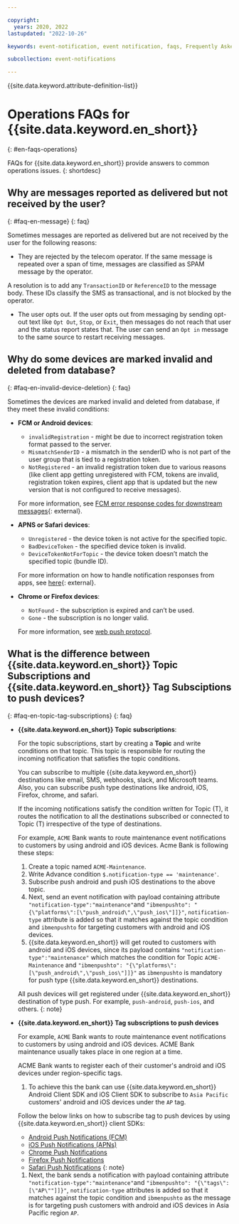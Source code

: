 ```yaml
---

copyright:
  years: 2020, 2022
lastupdated: "2022-10-26"

keywords: event-notification, event notification, faqs, Frequently Asked Questions, question, billing, service, invalid devices, device deletion, database

subcollection: event-notifications

---
```


{{site.data.keyword.attribute-definition-list}}

# Operations FAQs for {{site.data.keyword.en_short}}
{: #en-faqs-operations}

FAQs for {{site.data.keyword.en_short}} provide answers to common operations issues.
{: shortdesc}

## Why are messages reported as delivered but not received by the user?
{: #faq-en-message}
{: faq}

Sometimes messages are reported as delivered but are not received by the user for the following reasons:

- They are rejected by the telecom operator. If the same message is repeated over a span of time, messages are classified as SPAM message by the operator.

A resolution is to add any `TransactionID` or `ReferenceID` to the message body. These IDs classify the SMS as transactional, and is not blocked by the operator.

- The user opts out. If the user opts out from messaging by sending opt-out text like `Opt Out`, `Stop`, or `Exit`, then messages do not reach that user and the status report states that. The user can send an `Opt in` message to the same source to restart receiving messages.

## Why do some devices are marked invalid and deleted from database?
{: #faq-en-invalid-device-deletion}
{: faq}

Sometimes the devices are marked invalid and deleted from database, if they meet these invalid conditions:

- **FCM or Android devices**:

   - `invalidRegistration` - might be due to incorrect registration token format passed to the server.
   - `MismatchSenderID` - a mismatch in the senderID who is not part of the user group that is tied to a registration token.
   - `NotRegistered` - an invalid registration token due to various reasons (like client app getting unregistered with FCM, tokens are invalid, registration token expires, client app that is updated but the new version that is not configured to receive messages).

   For more information, see [FCM error response codes for downstream messages](https://firebase.google.com/docs/cloud-messaging/http-server-ref#error-codes){: external}.

- **APNS or Safari devices**:

   - `Unregistered` - the device token is not active for the specified topic.
   - `BadDeviceToken` - the specified device token is invalid.
   - `DeviceTokenNotForTopic` - the device token doesn’t match the specified topic (bundle ID).

   For more information on how to handle notification responses from apps, see [here](https://developer.apple.com/documentation/usernotifications/setting_up_a_remote_notification_server/handling_notification_responses_from_apns){: external}.

- **Chrome or Firefox devices**:
   - `NotFound` - the subscription is expired and can’t be used.
   - `Gone` - the subscription is no longer valid.

   For more information, see [web push protocol](https://web.dev/push-notifications-web-push-protocol/).


## What is the difference between {{site.data.keyword.en_short}} Topic Subscriptions and {{site.data.keyword.en_short}} Tag Subsciptions to push devices?
{: #faq-en-topic-tag-subscriptions}
{: faq}

- **{{site.data.keyword.en_short}} Topic subscriptions**:

   For the topic subscriptions, start by creating a **Topic** and write conditions on that topic. This topic is responsible for routing the incoming notification that satisfies the topic conditions.

   You can subscribe to multiple {{site.data.keyword.en_short}} destinations like email, SMS, webhooks, slack, and Microsoft teams. Also, you can subscribe push type destinations like android, iOS, Firefox, chrome, and safari.

   If the incoming notifications satisfy the condition written for Topic (T), it routes the notification to all the destinations subscribed or connected to Topic (T) irrespective of the type of destinations.

   For example, `ACME` Bank wants to route maintenance event notifications to customers by using android and iOS devices. Acme Bank is following these steps:

   1. Create a topic named `ACME-Maintenance`.
   1. Write Advance condition `$.notification-type == 'maintenance'`.
   1. Subscribe push android and push iOS destinations to the above topic.
   1. Next, send an event notification with payload containing attribute ``"notification-type":"maintenance"``and ``"ibmenpushto": "{\"platforms\":[\"push_android\",\"push_ios\"]]}"``, `notification-type` attribute is added so that it matches against the topic condition and `ibmenpushto` for targeting customers with android and iOS devices.
   1. {{site.data.keyword.en_short}} will get routed to customers with android and iOS devices, since its payload contains ``"notification-type":"maintenance"`` which matches the condition for Topic `ACME-Maintenance` and ``"ibmenpushto": "{\"platforms\":[\"push_android\",\"push_ios\"]]}"`` as `ibmenpushto` is mandatory for push type {{site.data.keyword.en_short}} destinations.

   All push devices will get registered under {{site.data.keyword.en_short}} destination of type push. For example, `push-android`, `push-ios`, and others.
   {: note}

- **{{site.data.keyword.en_short}} Tag subscriptions to push devices**

   For example, `ACME` Bank wants to route maintenance event notifications to customers by using android and iOS devices. ACME Bank maintenance usually takes place in one region at a time.

   ACME Bank wants to register each of their customer's android and iOS devices under region-specific tags.

   1. To achieve this the bank can use {{site.data.keyword.en_short}} Android Client SDK and iOS Client SDK to subscribe to `Asia Pacific` customers' android and iOS devices under the `AP` tag.

   Follow the below links on how to subscribe tag to push devices by using {{site.data.keyword.en_short}} client SDKs:
   - [Android Push Notifications (FCM)](/docs/event-notifications?topic=event-notifications-en-push-fcm)
   - [iOS Push Notifications (APNs)](/docs/event-notifications?topic=event-notifications-en-push-apns)
   - [Chrome Push Notifications](/docs/event-notifications?topic=event-notifications-en-push-chrome)
   - [Firefox Push Notifications](/docs/event-notifications?topic=event-notifications-en-push-firefox)
   - [Safari Push Notifications](/docs/event-notifications?topic=event-notifications-en-push-safari)
   {: note}

   1. Next, the bank sends a notification with payload containing attribute ``"notification-type":"maintenance"``and ``"ibmenpushto": "{\"tags\":[\"AP\""]]}"``, `notification-type` attributes is added so that it matches against the topic condition and `ibmenpushto` as the message is for targeting push customers with android and iOS devices in Asia Pacific region `AP`.
